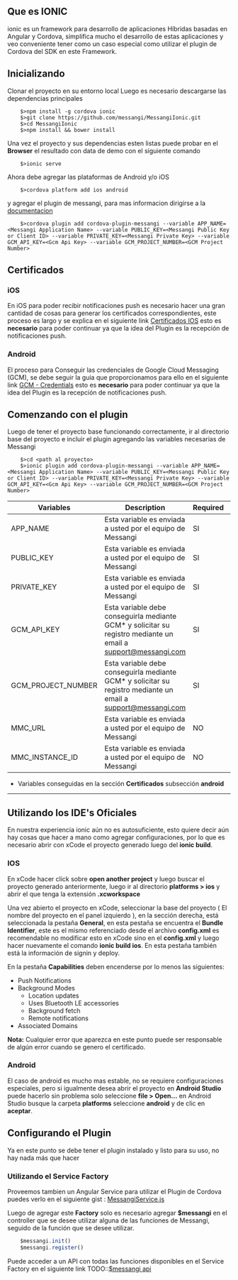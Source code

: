 
## Que es IONIC
ionic es un framework para desarrollo de aplicaciones Híbridas basadas en Angular y Cordova, simplifica mucho 
el desarrollo de estas aplicaciones y veo conveniente tener como un caso especial como utilizar el plugin de Cordova del SDK en este Framework.


## Inicializando

Clonar el proyecto en su entorno local
Luego es necesario descargarse las dependencias principales

```shell
	$>npm install -g cordova ionic
	$>git clone https://github.com/messangi/MessangiIonic.git
	$>cd MessangiIonic
	$>npm install && bower install
```
Una vez el proyecto y sus dependencias esten listas puede probar en el **Browser** el resultado con data de demo con el siguiente comando

```shell
	$>ionic serve
```

Ahora debe agregar las plataformas de Android y/o iOS

```shell
	$>cordova platform add ios android
```

y agregar el plugin de messangi, para mas informacion dirigirse a la [documentacion](https://www.npmjs.com/package/cordova-plugin-messangi)

```shell
	$>cordova plugin add cordova-plugin-messangi --variable APP_NAME=<Messangi Application Name> --variable PUBLIC_KEY=<Messangi Public Key or Client ID> --variable PRIVATE_KEY=<Messangi Private Key> --variable GCM_API_KEY=<Gcm Api Key> --variable GCM_PROJECT_NUMBER=<GCM Project Number>
```

## Certificados
### iOS
En iOS para poder recibir notificaciones push es necesario hacer una gran cantidad de cosas para generar los certificados correspondientes, este proceso es largo y se explica en el siguiente link [Certificados IOS](https://www.messangi.com/documentation/doku.php?id=sdk:ios_certs) esto es **necesario** para poder continuar ya que la idea del Plugin es la recepción de notificaciones push.

### Android
El proceso para Conseguir las credenciales de Google Cloud Messaging (GCM), se debe seguir la guia que proporcionamos para ello en el siguiente link [GCM - Credentials](https://www.messangi.com/documentation/doku.php?id=sdk:android_keys) esto es **necesario** para poder continuar ya que la idea del Plugin es la recepción de notificaciones push.

## Comenzando con el plugin

Luego de tener el proyecto base funcionando correctamente, ir al directorio base del proyecto e incluir el plugin agregando las variables necesarias de Messangi

```shell
	$>cd <path al proyecto>
	$>ionic plugin add cordova-plugin-messangi --variable APP_NAME=<Messangi Application Name> --variable PUBLIC_KEY=<Messangi Public Key or Client ID> --variable PRIVATE_KEY=<Messangi Private Key> --variable GCM_API_KEY=<Gcm Api Key> --variable GCM_PROJECT_NUMBER=<GCM Project Number>
```

|Variables|Description|Required|Platform|
|---------|-----------|--------|--------|
|APP_NAME |Esta variable es enviada a usted por el equipo de Messangi|SI|ANDROID - iOS|
|PUBLIC_KEY|Esta variable es enviada a usted por el equipo de Messangi|SI|ANDROID - iOS|
|PRIVATE_KEY|Esta variable es enviada a usted por el equipo de Messangi|SI|ANDROID - iOS|
|GCM_API_KEY|Esta variable debe conseguirla mediante GCM* y solicitar su registro mediante un email a [support@messangi.com](mailto:suport@ogangi.com)|SI|ANDROID|
|GCM_PROJECT_NUMBER|Esta variable debe conseguirla mediante GCM* y solicitar su registro mediante un email a [support@messangi.com](mailto:suport@ogangi.com)|SI|ANDROID|
|MMC_URL|Esta variable es enviada a usted por el equipo de Messangi|NO|ANDROID - iOS|
|MMC_INSTANCE_ID|Esta variable es enviada a usted por el equipo de Messangi|NO|ANDROID - iOS|

* Variables conseguidas en la sección **Certificados** subsección **android**


----------
## Utilizando los IDE's Oficiales 

En nuestra experiencia ionic aún no es autosuficiente, esto quiere decir aún hay cosas que hacer a mano como agregar configuraciones, por lo que es necesario abrir con xCode el proyecto generado luego del **ionic build**.

### IOS
En xCode hacer click sobre **open another project** y luego buscar el proyecto generado anteriormente, luego ir al directorio **platforms > ios** y abrir el que tenga la extensión **.xcworkspace**

Una vez abierto el proyecto en xCode, seleccionar la base del proyecto ( El nombre del proyecto en el panel izquierdo ), en la sección derecha, está seleccionada la pestaña **General**, en esta pestaña se encuentra el **Bundle Identifier**, este es el mismo referenciado desde el archivo **config.xml** es recomendable no modificar esto en xCode sino en el **config.xml** y luego hacer nuevamente el comando **ionic build ios**. En esta pestaña también está la información de signin y deploy.

En la pestaña **Capabilities** deben encenderse por lo menos las siguientes: 

- Push Notifications
- Background Modes
	- Location updates
	- Uses Bluetooth LE accessories
	- Background fetch
	- Remote notifications
- Associated Domains 	

**Nota:** Cualquier error que aparezca en este punto puede ser responsable de algún error cuando se genero el certificado.

### Android
El caso de android es mucho mas estable, no se requiere configuraciones especiales, pero si igualmente desea abrir el proyecto en **Android Studio** puede hacerlo sin problema solo seleccione **file > Open...** en Android Studio busque la carpeta **platforms** seleccione **android** y de clic en **aceptar**.

## Configurando el Plugin
Ya en este punto se debe tener el plugin instalado y listo para su uso, no hay nada más que hacer

### Utilizando el Service Factory 
Proveemos tambien un Angular Service para utilizar el Plugin de Cordova puedes verlo en el siguiente gist : [MessangiService.js](https://gist.github.com/messangi/90f3ec0cb0beae915120a88cfca1a94b)

Luego de agregar este **Factory** solo es necesario agregar **$messangi** en el controller que se desee utilizar alguna de las funciones de Messangi, seguido de la función que se desee utilizar. 

```js
	$messangi.init()
	$messangi.register()
```

Puede acceder a un API con todas las funciones disponibles en el Service Factory en el siguiente link TODO::[$messangi api]() 
